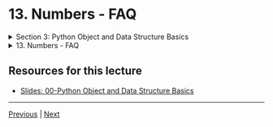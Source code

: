 #  13. Numbers - FAQ

<details>
  <summary> Section 3: Python Object and Data Structure Basics </summary>

  [Codebase: Python Object and Data Structure Basics](../../../codebase/python-camp/00-Python-Object-and-Data-Structure-Basics/)

</details>

<details>
  <summary>  13. Numbers - FAQ </summary>

**Numbers FAQ** 

**1. What's the difference between floating point and an integer?**

An integer has no decimals in it, a floating point number can display digits past the decimal point.

**2. Why doesn't 0.1+0.2-0.3 equal 0.0 ?**

This has to do with floating point accuracy and computer's abilities to represent numbers in memory. For a full breakdown, check out: https://docs.python.org/2/tutorial/floatingpoint.html

</details>

## Resources for this lecture

-   [Slides: 00-Python Object and Data Structure Basics](https://docs.google.com/presentation/d/1lMiOnSVp1dbTOOLMXJXqDyUJz5-k7n-rVPgQtMj7wcA/edit#slide=id.g2586a91ea0_0_101)


---
[Previous](./12_Python-Numbers.md) | [Next](./14_Variable-Assignments.md)